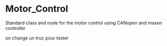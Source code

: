 # Motor_Control
Standard class and node for the motor control using CANopen and maxon controller

on change un truc pour tester
